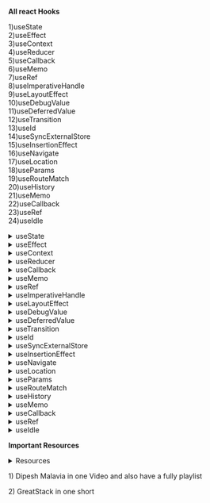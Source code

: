 **All react Hooks** <br/>

1)useState <br/>
2)useEffect <br/>
3)useContext <br/>
4)useReducer <br/>
5)useCallback <br/>
6)useMemo <br/>
7)useRef <br/>
8)useImperativeHandle <br/>
9)useLayoutEffect  <br/>
10)useDebugValue <br/>
11)useDeferredValue <br/>
12)useTransition <br/>
13)useId <br/>
14)useSyncExternalStore <br/>
15)useInsertionEffect <br/>
16)useNavigate <br/>
17)useLocation <br/>
18)useParams <br/>
19)useRouteMatch <br/>
20)useHistory <br/>
21)useMemo <br/>
22)useCallback <br/>
23)useRef <br/>
24)useIdle <br/>

<details>
  <summary>useState</summary>
  <p>यह state variables को define करने के लिए उपयोग होता है।</p>
  <pre>
  const [count, setCount] = useState(0);
  </pre>
</details>

<details>
  <summary>useEffect</summary>
  <p>यह side effects को handle करने के लिए उपयोग होता है।</p>
  <pre>
  useEffect(() => {
    console.log('Component rendered!');
  }, [count]);
  </pre>
</details>

<details>
  <summary>useContext</summary>
  <p>यह context API के साथ उपयोग होता है ताकि आप props को बिना drill किए पास कर सकें।</p>
  <pre>
  const value = useContext(MyContext);
  </pre>
</details>

<details>
  <summary>useReducer</summary>
  <p>यह complex state logic को handle करने के लिए इस्तेमाल होता है।</p>
  <pre>
  const [state, dispatch] = useReducer(reducer, initialState);
  </pre>
</details>

<details>
  <summary>useCallback</summary>
  <p>यह function को memoize करता है ताकि performance optimized रहे।</p>
  <pre>
  const handleClick = useCallback(() => {
    console.log('Clicked!');
  }, [dependency]);
  </pre>
</details>

<details>
  <summary>useMemo</summary>
  <p>यह expensive computations को memoize करता है।</p>
  <pre>
  const computedValue = useMemo(() => computeExpensiveValue(a, b), [a, b]);
  </pre>
</details>

<details>
  <summary>useRef</summary>
  <p>यह mutable values या DOM elements को reference करने के लिए इस्तेमाल होता है।</p>
  <pre>
  const inputRef = useRef(null);
  </pre>
</details>

<details>
  <summary>useImperativeHandle</summary>
  <p>यह parent components को child component की internal methods को access करने की सुविधा देता है।</p>
  <pre>
  useImperativeHandle(ref, () => ({
    focus: () => {
      inputRef.current.focus();
    }
  }));
  </pre>
</details>

<details>
  <summary>useLayoutEffect</summary>
  <p>यह DOM mutation के बाद तुरंत चलता है।</p>
  <pre>
  useLayoutEffect(() => {
    console.log('Layout effect!');
  }, []);
  </pre>
</details>

<details>
  <summary>useDebugValue</summary>
  <p>यह custom hooks को debug करने के लिए एक label देता है।</p>
  <pre>
  useDebugValue(isOnline ? 'Online' : 'Offline');
  </pre>
</details>

<details>
  <summary>useDeferredValue</summary>
  <p>यह low-priority state को defer करने के लिए इस्तेमाल होता है।</p>
  <pre>
  const deferredValue = useDeferredValue(value);
  </pre>
</details>

<details>
  <summary>useTransition</summary>
  <p>यह concurrent mode में state update को non-blocking बनाता है।</p>
  <pre>
  const [isPending, startTransition] = useTransition();
  </pre>
</details>

<details>
  <summary>useId</summary>
  <p>यह unique IDs generate करने के लिए इस्तेमाल होता है।</p>
  <pre>
  const id = useId();
  </pre>
</details>

<details>
  <summary>useSyncExternalStore</summary>
  <p>यह external stores के साथ synchronization के लिए होता है।</p>
  <pre>
  const state = useSyncExternalStore(subscribe, getSnapshot);
  </pre>
</details>

<details>
  <summary>useInsertionEffect</summary>
  <p>यह styles को DOM में insert करने से पहले synchronize करने के लिए होता है।</p>
  <pre>
  useInsertionEffect(() => {
    insertStyles();
  }, []);
  </pre>
</details>


<details>
  <summary>useNavigate</summary>
  <p>यह React Router में navigation के लिए इस्तेमाल होता है।</p>
  <pre>
  const navigate = useNavigate();
  navigate('/path'); // Navigation to a different path
  </pre>
</details>

<details>
  <summary>useLocation</summary>
  <p>यह current location के बारे में जानकारी प्राप्त करने के लिए उपयोग होता है।</p>
  <pre>
  const location = useLocation();
  console.log(location.pathname); // Current path
  </pre>
</details>

<details>
  <summary>useParams</summary>
  <p>यह route parameters को प्राप्त करने के लिए उपयोग होता है।</p>
  <pre>
  const { id } = useParams(); // Getting the 'id' parameter
  </pre>
</details>

<details>
  <summary>useRouteMatch</summary>
  <p>यह current route के match को check करने के लिए इस्तेमाल होता है।</p>
  <pre>
  const match = useRouteMatch('/path'); // Check if the current route matches
  </pre>
</details>

<details>
  <summary>useHistory</summary>
  <p>यह React Router में history को manage करने के लिए उपयोग होता है।</p>
  <pre>
  const history = useHistory();
  history.push('/new-path'); // Navigate programmatically
  </pre>
</details>

<details>
  <summary>useMemo</summary>
  <p>यह memoization के लिए उपयोग होता है ताकि expensive calculations को optimize किया जा सके।</p>
  <pre>
  const memoizedValue = useMemo(() => computeExpensiveValue(a, b), [a, b]);
  </pre>
</details>

<details>
  <summary>useCallback</summary>
  <p>यह function को memoize करने के लिए उपयोग होता है ताकि unnecessary re-renders से बचा जा सके।</p>
  <pre>
  const memoizedCallback = useCallback(() => {
    doSomething(a, b);
  }, [a, b]);
  </pre>
</details>

<details>
  <summary>useRef</summary>
  <p>यह mutable values या DOM elements को reference करने के लिए उपयोग होता है।</p>
  <pre>
  const inputRef = useRef(null);
  </pre>
</details>

<details>
  <summary>useIdle</summary>
  <p>यह hook idle state को manage करने के लिए उपयोग होता है।</p>
  <pre>
  const isIdle = useIdle();
  </pre>
</details>


**Important Resources**
<details>
<summary>Resources<summary/>
<p>1) Dipesh Malavia in one Video and also have a fully playlist</p>
<p>2) GreatStack in one short<p/>
</details>